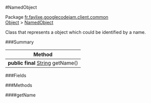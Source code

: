 #NamedObject

Package [fr.faylixe.googlecodejam.client.common](https://github.com/Faylixe/googlecodejam-client/blob/master/fr/faylixe/googlecodejam/client/common)<br>
[Object]() > [NamedObject](https://github.com/Faylixe/googlecodejam-client/blob/master/javadoc/fr/faylixe/googlecodejam/client/common/NamedObject.md)

<p>Class that represents a object which
 could be identified by a name.</p>

###Summary


| Method |
| --- |
| **public final** [String]() getName() |

###Fields


###Methods

####getName


